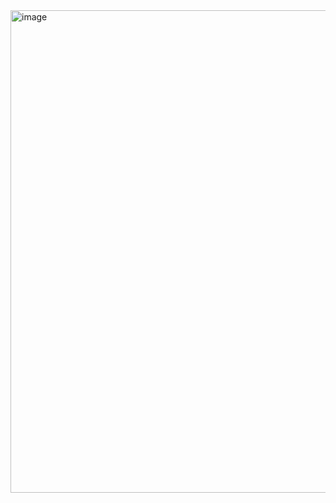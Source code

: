 <img width="772" alt="image" src="https://github.com/user-attachments/assets/f234cf36-ea91-477a-ab1b-756da7c5810b" />
